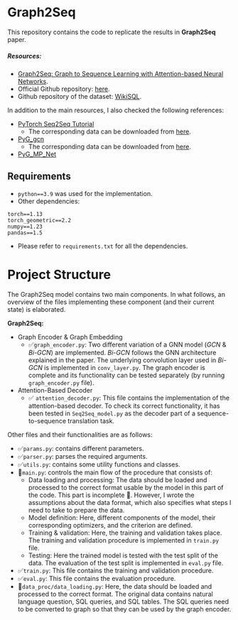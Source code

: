 # Graph2Seq

This repository contains the code to replicate the results in **Graph2Seq** paper.

##### Resources:
* [Graph2Seq: Graph to Sequence Learning with Attention-based Neural Networks](https://arxiv.org/abs/1804.00823).
* Official Github repository: [here](https://github.com/IBM/Graph2Seq).
* Github repository of the dataset: [WikiSQL](https://github.com/salesforce/WikiSQL).

In addition to the main resources, I also checked the following references:
* [PyTorch Seq2Seq Tutorial](https://pytorch.org/tutorials/intermediate/seq2seq_translation_tutorial.html)
  * The corresponding data can be downloaded from [here](https://download.pytorch.org/tutorial/data.zip).
* [PyG_gcn](https://github.com/pyg-team/pytorch_geometric/blob/master/examples/gcn.py)
  * The corresponding data can be downloaded from [here](https://github.com/kimiyoung/planetoid/tree/master/data).
* [PyG_MP_Net](https://pytorch-geometric.readthedocs.io/en/latest/tutorial/create_gnn.html)


## Requirements
* `python==3.9` was used for the implementation.
* Other dependencies:
```{bash}
torch==1.13
torch_geometric==2.2
numpy==1.23
pandas==1.5
```
* Please refer to `requirements.txt` for all the dependencies.


# Project Structure
The Graph2Seq model contains two main components. 
In what follows, an overview of the files implementing these component (and their current state) is elaborated.

**Graph2Seq:**
* Graph Encoder & Graph Embedding
    * ✅`graph_encoder.py`: 
    Two different variation of a GNN model (_GCN_ & _Bi-GCN_) are implemented.
    _Bi-GCN_ follows the GNN architecture explained in the paper. 
    The underlying convolution layer used in _Bi-GCN_ is implemented in `conv_layer.py`.
    The graph encoder is complete and its functionality can be tested separately (by running `graph_encoder.py` file).
* Attention-Based Decoder
  * ✅ `attention_decoder.py`:
  This file contains the implementation of the attention-based decoder. 
  To check its correct functionality, it has been tested in `Seq2Seq_model.py` as the decoder part of a sequence-to-sequence translation task.

Other files and their functionalities are as follows:
* ✅`params.py`: contains different parameters.
* ✅`parser.py`: parses the required arguments.
* ✅`utils.py`: contains some utility functions and classes.
* 👀`main.py`: controls the main flow of the procedure that consists of:
  * Data loading and processing: 
  The data should be loaded and processed to the correct format usable by the model in this part of the code.
  This part is incomplete 👀. However, I wrote the assumptions about the data format, 
  which also specifies what steps I need to take to prepare the data.
  * Model definition:
  Here, different components of the model, their corresponding optimizers, and the criterion are defined.
  * Training & validation:
  Here, the training and validation takes place. 
  The training and validation procedure is implemented in `train.py` file.
  * Testing: 
  Here the trained model is tested with the test split of the data. 
  The evaluation of the test split is implemented in `eval.py` file.
* ✅`train.py`: This file contains the training and validation procedure.
* ✅`eval.py`: This file contains the evaluation procedure.  
* 👀`data_proc/data_loading.py`: 
  Here, the data should be loaded and processed to the correct format.
  The original data contains natural language question, SQL queries, and SQL tables.
  The SQL queries need to be converted to graph so that they can be used by the graph encoder.
















